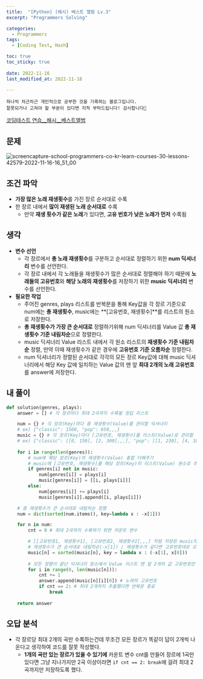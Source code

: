 ```yaml
---
title:  "[Python] (해시) 베스트 앨범 Lv.3" 
excerpt: "Programmers Solving"

categories:
  - Programmers
tags:
  - [Coding Test, Hash]

toc: true
toc_sticky: true
 
date: 2022-11-16
last_modified_at: 2022-11-18

---
```

```
하나씩 차근차근 개인적으로 공부한 것을 기록하는 블로그입니다.
잘못되거나 고쳐야 할 부분이 있다면 지적 부탁드립니다! 감사합니다🙂
```

[코딩테스트 연습__해시__베스트앨범](https://school.programmers.co.kr/learn/courses/30/lessons/42579)

## 문제
![screencapture-school-programmers-co-kr-learn-courses-30-lessons-42579-2022-11-16-16_51_00](https://user-images.githubusercontent.com/67769404/202121133-bf077acb-70c3-472d-afd0-026cc2be1118.png)

## 조건 파악
- **가장 많은 노래 재생횟수**를 가진 장르 순서대로 수록
- 한 장르 내에서 **많이 재생된 노래 순서대로** 수록
  - 만약 **재생 횟수가 같은 노래**가 있다면, **고유 번호가 낮은 노래가 먼저** 수록됨

## 생각
- **변수 선언**
  - 각 장르에서 **총 노래 재생횟수**를 구분하고 순서대로 정렬하기 위한 **num 딕셔너리** 변수를 선언한다.
  - 각 장르 내에서 각 노래들을 재생횟수가 많은 순서대로 정렬해야 하기 때문에 **노래들의 고유번호**와 **해당 노래의 재생횟수**를 저장하기 위한 **music 딕셔너리** 변수를 선언한다.
- **필요한 작업**
  - 주어진 genres, plays 리스트를 반복문을 통해 Key값을 각 장르 기준으로 num에는 **총 재생횟수**, music에는 **[고유번호, 재생횟수]**를 리스트의 원소로 저장한다.
  - **총 재생횟수가 가장 큰 순서대로** 정렬하기위해 num 딕셔너리를 Value 값 **총 재생횟수 기준 내림차순**으로 정렬한다.
  - music 딕셔너리 Value 리스트 내에서 각 원소 리스트의 **재생횟수 기준 내림차순** 정렬, 만약 이때 재생횟수가 같은 경우에 **고유번호 기준 오름차순** 정렬한다.
  - num 딕셔너리가 정렬된 순서대로 각각의 모든 장르 Key값에 대해 music 딕셔너리에서 해당 Key 값에 일치하는 Value 값의 맨 앞 **최대 2개의 노래 고유번호**를 answer에 저장한다.

## 내 풀이
``` python
def solution(genres, plays):
    answer = [] # 각 장르마다 최대 2곡까지 수록될 정답 리스트

    num = {} # 각 장르(Key)마다 총 재생횟수(Value)를 관리할 딕셔너리
    # ex) {"classic": 1500, "pop": 650,,,}
    music = {} # 각 장르(Key)마다 [고유번호, 재생횟수]를 리스트(Value)로 관리할 딕셔너리
    # ex) {"classic": [[0, 150], [2, 300],,,], "pop": [[1, 230], [4, 100],,,]}
    
    for i in range(len(genres)):
        # num에 해당 장르(Key)의 재생횟수(Value) 총합 더해주기
        # music에 [고유번호, 재생횟수]를 해당 장르(Key)의 리스트(Value) 원소로 추가
        if genres[i] not in music:
            num[genres[i]] = plays[i]
            music[genres[i]] = [[i, plays[i]]] 
        else:
            num[genres[i]] += plays[i] 
            music[genres[i]].append([i, plays[i]]) 

    # 총 재생횟수가 큰 순서대로 내림차순 정렬   
    num = dict(sorted(num.items(), key=lambda x : -x[1]))

    for n in num:
        cnt = 0 # 최대 2곡까지 수록하기 위한 카운트 변수

        # [[고유번호1, 재생횟수1], [고유번호2, 재생횟수2],,,] 처럼 저장된 music의 Value 값을 정렬
        # 재생횟수가 큰 순서대로 내림차순(-x[1]) / 재생횟수가 같다면 고유번호대로 오름차순(x[0])
        music[n] = sorted(music[n], key = lambda x : (-x[1], x[0]))
        
        # 모든 정렬이 끝난 딕셔너리 원소에서 Value 리스트 맨 앞 2개의 값 고유번호만 추출
        for i in range(0, len(music[n])):
            cnt += 1
            answer.append(music[n][i][0]) # 노래의 고유번호
            if cnt == 2: # 최대 2개까지 추출했다면 반복문 종료
                break
        
    return answer
```
## 오답 분석
- 각 장르당 최대 2개의 곡만 수록하는건데 무조건 모든 장르가 똑같이 답이 2개씩 나온다고 생각하여 코드를 잘못 작성했다.
  - **1개의 곡만 있는 장르가 있을 수 있기에** 카운트 변수 cnt를 만들어 장르에 1곡만 있다면 그냥 지나가지만 2곡 이상이라면 `if cnt == 2: break`에 걸려 최대 2곡까지만 저장하도록 했다.

<br><br>